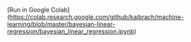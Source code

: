 [Run in Google Colab] (https://colab.research.google.com/github/kaibrach/machine-learning/blob/master/bayesian-linear-regression/bayesian_linear_regression.ipynb)
